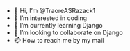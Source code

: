 - 👋 Hi, I’m @TraoreASRazack1
- 👀 I’m interested in coding
- 🌱 I’m currently learning Django
- 💞️ I’m looking to collaborate on Django
- 📫 How to reach me by my mail

<!---
TraoreASRazack1/TraoreASRazack1 is a ✨ special ✨ repository because its `README.md` (this file) appears on your GitHub profile.
You can click the Preview link to take a look at your changes.
--->
